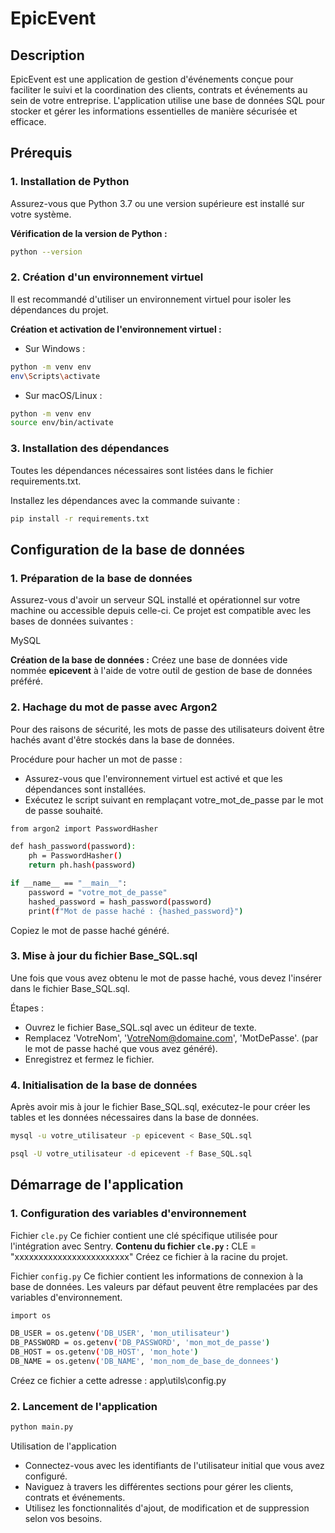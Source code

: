 # EpicEvent

## Description
EpicEvent est une application de gestion d'événements conçue pour faciliter le suivi et la coordination des clients, contrats et événements au sein de votre entreprise. L'application utilise une base de données SQL pour stocker et gérer les informations essentielles de manière sécurisée et efficace.

## Prérequis

### 1. Installation de Python
Assurez-vous que Python 3.7 ou une version supérieure est installé sur votre système.

**Vérification de la version de Python :**
```bash
python --version
```

### 2. Création d'un environnement virtuel
Il est recommandé d'utiliser un environnement virtuel pour isoler les dépendances du projet.

**Création et activation de l'environnement virtuel :**

- Sur Windows :
```bash
python -m venv env
env\Scripts\activate
```

- Sur macOS/Linux :
```bash
python -m venv env
source env/bin/activate
```

### 3. Installation des dépendances

Toutes les dépendances nécessaires sont listées dans le fichier requirements.txt.

Installez les dépendances avec la commande suivante :
```bash
pip install -r requirements.txt
```

## Configuration de la base de données

### 1. Préparation de la base de données

Assurez-vous d'avoir un serveur SQL installé et opérationnel sur votre machine ou accessible depuis celle-ci. Ce projet est compatible avec les bases de données suivantes :

MySQL

**Création de la base de données :**
Créez une base de données vide nommée **epicevent** à l'aide de votre outil de gestion de base de données préféré.

### 2. Hachage du mot de passe avec Argon2

Pour des raisons de sécurité, les mots de passe des utilisateurs doivent être hachés avant d'être stockés dans la base de données.

Procédure pour hacher un mot de passe :
- Assurez-vous que l'environnement virtuel est activé et que les dépendances sont installées.
- Exécutez le script suivant en remplaçant votre_mot_de_passe par le mot de passe souhaité.

```bash
from argon2 import PasswordHasher

def hash_password(password):
    ph = PasswordHasher()
    return ph.hash(password)

if __name__ == "__main__":
    password = "votre_mot_de_passe"
    hashed_password = hash_password(password)
    print(f"Mot de passe haché : {hashed_password}")
```

Copiez le mot de passe haché généré.

### 3. Mise à jour du fichier Base_SQL.sql

Une fois que vous avez obtenu le mot de passe haché, vous devez l'insérer dans le fichier Base_SQL.sql.

Étapes :
- Ouvrez le fichier Base_SQL.sql avec un éditeur de texte.
- Remplacez 'VotreNom', 'VotreNom@domaine.com', 'MotDePasse'. (par le mot de passe haché que vous avez généré).
- Enregistrez et fermez le fichier.

### 4. Initialisation de la base de données

Après avoir mis à jour le fichier Base_SQL.sql, exécutez-le pour créer les tables et les données nécessaires dans la base de données.

```bash
mysql -u votre_utilisateur -p epicevent < Base_SQL.sql
```

```bash
psql -U votre_utilisateur -d epicevent -f Base_SQL.sql
```

## Démarrage de l'application

### 1. Configuration des variables d'environnement
Fichier `cle.py`
Ce fichier contient une clé spécifique utilisée pour l'intégration avec Sentry.
**Contenu du fichier `cle.py` :** CLE = "xxxxxxxxxxxxxxxxxxxxxxxx"
Créez ce fichier à la racine du projet.

Fichier `config.py`
Ce fichier contient les informations de connexion à la base de données. Les valeurs par défaut peuvent être remplacées par des variables d'environnement.


```bash
import os

DB_USER = os.getenv('DB_USER', 'mon_utilisateur')
DB_PASSWORD = os.getenv('DB_PASSWORD', 'mon_mot_de_passe')
DB_HOST = os.getenv('DB_HOST', 'mon_hote')
DB_NAME = os.getenv('DB_NAME', 'mon_nom_de_base_de_donnees')
```
Créez ce fichier a cette adresse : app\utils\config.py

### 2. Lancement de l'application

```bash
python main.py
```

Utilisation de l'application
- Connectez-vous avec les identifiants de l'utilisateur initial que vous avez configuré.
- Naviguez à travers les différentes sections pour gérer les clients, contrats et événements.
- Utilisez les fonctionnalités d'ajout, de modification et de suppression selon vos besoins.